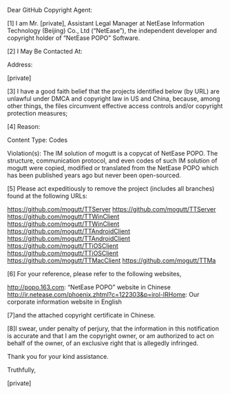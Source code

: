 Dear GitHub Copyright Agent:

[1] I am Mr. [private], Assistant Legal Manager at NetEase Information Technology (Beijing) Co., Ltd (“NetEase”), the independent developer and copyright holder of “NetEase POPO” Software.

[2] I May Be Contacted At:

Address:

[private]

[3] I have a good faith belief that the projects identified below (by URL) are unlawful under DMCA and copyright law in US and China, because, among other things, the files circumvent effective access controls and/or copyright protection measures;

[4] Reason:

Content Type: Codes

Violation(s): The IM solution of mogutt is a copycat of NetEase POPO. The structure, communication protocol, and even codes of such IM solution of mogutt were copied, modified or translated from the NetEase POPO which has been published years ago but never been open-sourced.

[5] Please act expeditiously to remove the project (includes all branches) found at the following URLs:

https://github.com/mogutt/TTServer <https://github.com/mogutt/TTServer>
https://github.com/mogutt/TTWinClient <https://github.com/mogutt/TTWinClient>
https://github.com/mogutt/TTAndroidClient <https://github.com/mogutt/TTAndroidClient>
https://github.com/mogutt/TTiOSClient <https://github.com/mogutt/TTiOSClient>
https://github.com/mogutt/TTMacClient <https://github.com/mogutt/TTMa>

[6] For your reference, please refer to the following websites,

http://popo.163.com: “NetEase POPO” website in Chinese
http://ir.netease.com/phoenix.zhtml?c=122303&p=irol-IRHome: Our corporate information website in English

[7]and the attached copyright certificate in Chinese.

[8]I swear, under penalty of perjury, that the information in this notification is accurate and that I am the copyright owner, or am authorized to act on behalf of the owner, of an exclusive right that is allegedly infringed.

Thank you for your kind assistance.

Truthfully,

[private]
